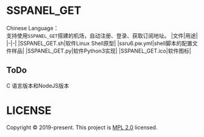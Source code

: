 # SSPANEL_GET
Chinese Language：  
支持使用`SSPANEL_GET`搭建的机场，自动注册、登录、获取订阅地址。
|文件|用途|
|-|-|
|SSPANEL_GET.sh|软件Linux Shell原型|
|ssru6.pw.yml|shell脚本的配置文件样品|
|SSPANEL_GET.py|软件Python3实现|
|SSPANEL_GET.ico|软件图标|

## ToDo
C 语言版本和NodeJS版本

# LICENSE

Copyright © 2019-present. This project is [MPL 2.0](https://github.com/Qs315490/SSPANEL_GET/blob/main/License) licensed.
